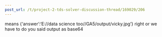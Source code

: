 ```yaml
---
post_url: /t/project-2-tds-solver-discussion-thread/169029/206
---
```

means {‘answer’:‘E://data science too//GA5/output/vicky.jpg’} right or we have to do you said output as base64